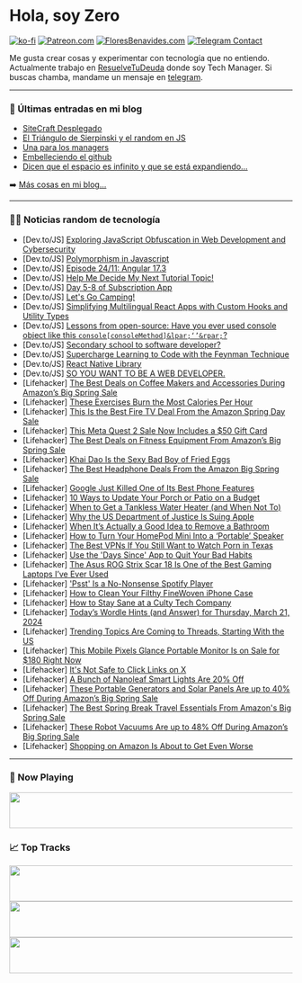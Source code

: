 # Hola, soy Zero

[![ko-fi](https://ko-fi.com/img/githubbutton_sm.svg)](https://ko-fi.com/J3J4N0LUK)
[![Patreon.com](https://img.shields.io/endpoint.svg?url=https%3A%2F%2Fshieldsio-patreon.vercel.app%2Fapi%3Fusername%3Dzerodragon%26type%3Dpatrons&style=for-the-badge)](https://patreon.com/zerodragon)
[![FloresBenavides.com](https://img.shields.io/website?down_message=oops&label=MiBlog&style=for-the-badge&up_message=online&url=https%3A%2F%2Ffloresbenavides.com)](https://floresbenavides.com)
[![Telegram Contact](https://img.shields.io/badge/escr%C3%ADbeme-ZeroDragon-%2326A5E4?style=for-the-badge&logo=telegram)](https://t.me/zerodragon)

Me gusta crear cosas y experimentar con tecnología que no entiendo.
Actualmente trabajo en [ResuelveTuDeuda](http://github.com/resuelve) donde soy Tech Manager.
Si buscas chamba, mandame un mensaje en [telegram](https://t.me/zerodragon).

---

### 📕 Últimas entradas en mi blog
<!-- BLOG-POST-LIST:START -->
- [SiteCraft Desplegado](https://floresbenavides.com/sitecraft-desplegado/)
- [El Triángulo de Sierpinski y el random en JS](https://floresbenavides.com/el-triangulo-de-sierpinski-y-el-random-en-js/)
- [Una para los managers](https://floresbenavides.com/una-para-los-managers/)
- [Embelleciendo el github](https://floresbenavides.com/embelleciendo-el-github/)
- [Dicen que el espacio es infinito y que se está expandiendo…](https://floresbenavides.com/dicen-que-el-espacio-es-infinito-y-que-se-esta-expandiendo/)
<!-- BLOG-POST-LIST:END -->

➡️ [Más cosas en mi blog...](https://floresbenavides.com)

---

### 👨‍💻 Noticias random de tecnología
<!-- TECH-POSTS:START -->
- [Dev.to/JS] [Exploring JavaScript Obfuscation in Web Development and Cybersecurity](https://dev.to/khid/exploring-javascript-obfuscation-in-web-development-and-cybersecurity-11af)
- [Dev.to/JS] [Polymorphism in Javascript](https://dev.to/m__mdy__m/polymorphism-in-javascript-3l84)
- [Dev.to/JS] [Episode 24/11: Angular 17.3](https://dev.to/this-is-angular/episode-2411-angular-173-28nn)
- [Dev.to/JS] [Help Me Decide My Next Tutorial Topic!](https://dev.to/shawn2208/help-me-decide-my-next-tutorial-topic-187h)
- [Dev.to/JS] [Day 5-8 of Subscription App](https://dev.to/hestia/day-5-8-of-subscription-app-55i8)
- [Dev.to/JS] [Let&#39;s Go Camping!](https://dev.to/cbid2/lets-go-camping-4g02)
- [Dev.to/JS] [Simplifying Multilingual React Apps with Custom Hooks and Utility Types](https://dev.to/serifcolakel/simplifying-multilingual-react-apps-with-custom-hooks-and-utility-types-c0n)
- [Dev.to/JS] [Lessons from open-source: Have you ever used console object like this `console[consoleMethod]&lpar;‘’&rpar;`?](https://dev.to/ramunarasinga/lessons-from-open-source-have-you-ever-used-console-object-like-this-consoleconsolemethod-46c2)
- [Dev.to/JS] [Secondary school to software developer?](https://dev.to/randomwanderer1/secondary-school-to-software-developer-486n)
- [Dev.to/JS] [Supercharge Learning to Code with the Feynman Technique](https://dev.to/rwparrish/supercharge-learning-to-code-with-the-feynman-technique-502o)
- [Dev.to/JS] [React Native Library](https://dev.to/ja_b_24ea9014408/react-native-library-2jg6)
- [Dev.to/JS] [SO YOU WANT TO BE A WEB DEVELOPER.](https://dev.to/mayhoral8/so-you-want-to-be-a-web-developer-1h53)
- [Lifehacker] [The Best Deals on Coffee Makers and Accessories During Amazon’s Big Spring Sale](https://lifehacker.com/home/best-amazon-big-spring-sale-deals-on-coffee-makers)
- [Lifehacker] [These Exercises Burn the Most Calories Per Hour](https://lifehacker.com/health/what-exercise-burns-the-most-calories)
- [Lifehacker] [This Is the Best Fire TV Deal From the Amazon Spring Day Sale](https://lifehacker.com/tech/best-fire-tv-deal-amazon-spring-day-sale)
- [Lifehacker] [This Meta Quest 2 Sale Now Includes a $50 Gift Card](https://lifehacker.com/entertainment/best-meta-quest-2-deal)
- [Lifehacker] [The Best Deals on Fitness Equipment From Amazon’s Big Spring Sale](https://lifehacker.com/health/best-fitness-deals-amazon-big-spring-sale)
- [Lifehacker] [Khai Dao Is the Sexy Bad Boy of Fried Eggs](https://lifehacker.com/food-drink/best-khai-dao-fried-egg-recipe)
- [Lifehacker] [The Best Headphone Deals From the Amazon Big Spring Sale](https://lifehacker.com/tech/best-headphone-deals-amazon-big-spring-sale)
- [Lifehacker] [Google Just Killed One of Its Best Phone Features](https://lifehacker.com/tech/google-just-killed-one-of-its-best-phone-features)
- [Lifehacker] [10 Ways to Update Your Porch or Patio on a Budget](https://lifehacker.com/home/10-ways-to-update-porch-patio-on-a-budget)
- [Lifehacker] [When to Get a Tankless Water Heater &lpar;and When Not To&rpar;](https://lifehacker.com/money/when-to-get-a-tankless-water-heater-and-when-not-to)
- [Lifehacker] [Why the US Department of Justice Is Suing Apple](https://lifehacker.com/tech/department-of-justice-apple-lawsuit)
- [Lifehacker] [When It’s Actually a Good Idea to Remove a Bathroom](https://lifehacker.com/money/when-to-remove-bathroom)
- [Lifehacker] [How to Turn Your HomePod Mini Into a ‘Portable’ Speaker](https://lifehacker.com/tech/how-to-turn-homepod-mini-into-portable-speaker)
- [Lifehacker] [The Best VPNs If You Still Want to Watch Porn in Texas](https://lifehacker.com/tech/best-vpns-to-watch-porn-in-texas)
- [Lifehacker] [Use the &#39;Days Since&#39; App to Quit Your Bad Habits](https://lifehacker.com/tech/use-days-since-app-to-quit-bad-habits)
- [Lifehacker] [The Asus ROG Strix Scar 18 Is One of the Best Gaming Laptops I’ve Ever Used](https://lifehacker.com/tech/asus-rog-strix-scar-18-review-one-of-the-best-gaming-laptops-ive-used)
- [Lifehacker] [&#39;Psst&#39; Is a No-Nonsense Spotify Player](https://lifehacker.com/tech/psst-spotify-player-review)
- [Lifehacker] [How to Clean Your Filthy FineWoven iPhone Case](https://lifehacker.com/tech/how-to-clean-finewoven-iphone-case)
- [Lifehacker] [How to Stay Sane at a Culty Tech Company](https://lifehacker.com/work/how-to-stay-sane-at-a-culty-tech-company)
- [Lifehacker] [Today’s Wordle Hints &lpar;and Answer&rpar; for Thursday, March 21, 2024](https://lifehacker.com/entertainment/wordle-hint-answer-today)
- [Lifehacker] [Trending Topics Are Coming to Threads, Starting With the US](https://lifehacker.com/tech/trending-topics-are-coming-to-threads)
- [Lifehacker] [This Mobile Pixels Glance Portable Monitor Is on Sale for $180 Right Now](https://lifehacker.com/tech/mobile-pixels-glance-portable-monitor-sale)
- [Lifehacker] [It&#39;s Not Safe to Click Links on X](https://lifehacker.com/tech/its-not-safe-to-click-links-on-x)
- [Lifehacker] [A Bunch of Nanoleaf Smart Lights Are 20% Off](https://lifehacker.com/tech/best-deals-nanoleaf-spring-sale)
- [Lifehacker] [These Portable Generators and Solar Panels Are up to 40% Off During Amazon’s Big Spring Sale](https://lifehacker.com/tech/jackery-portable-generators-amazon-big-spring-sale)
- [Lifehacker] [The Best Spring Break Travel Essentials From Amazon&#39;s Big Spring Sale](https://lifehacker.com/travel/best-travel-deals-amazon-spring-sale)
- [Lifehacker] [These Robot Vacuums Are up to 48% Off During Amazon’s Big Spring Sale](https://lifehacker.com/home/amazon-big-spring-sale-robot-vacuums)
- [Lifehacker] [Shopping on Amazon Is About to Get Even Worse](https://lifehacker.com/tech/shopping-on-amazon-is-about-to-get-even-worse)<!-- TECH-POSTS:END -->

---

### 🎵 Now Playing
<a href="https://spotify-now-playing-dun.vercel.app/now-playing?open"><img src="https://spotify-now-playing-dun.vercel.app/now-playing" width="540" height="64"></a>

### 📈 Top Tracks
<a href="https://spotify-now-playing-dun.vercel.app/top-tracks?i=1&open"><img src="https://spotify-now-playing-dun.vercel.app/top-tracks?i=1" width="540" height="64"></a>
<a href="https://spotify-now-playing-dun.vercel.app/top-tracks?i=2&open"><img src="https://spotify-now-playing-dun.vercel.app/top-tracks?i=2" width="540" height="64"></a>
<a href="https://spotify-now-playing-dun.vercel.app/top-tracks?i=3&open"><img src="https://spotify-now-playing-dun.vercel.app/top-tracks?i=3" width="540" height="64"></a>
